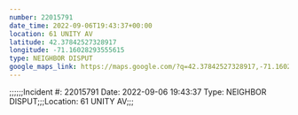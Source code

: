 ```yaml
---
number: 22015791
date_time: 2022-09-06T19:43:37+00:00
location: 61 UNITY AV
latitude: 42.37842527328917
longitude: -71.16028293555615
type: NEIGHBOR DISPUT
google_maps_link: https://maps.google.com/?q=42.37842527328917,-71.16028293555615
---
```


;;;;;;Incident #: 22015791  Date: 2022-09-06 19:43:37   Type: NEIGHBOR DISPUT;;;Location: 61 UNITY AV;;;

